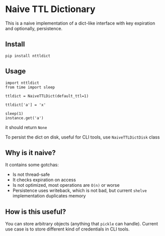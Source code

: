 # Naive TTL Dictionary

This is a naive implementation of a dict-like interface with key expiration and optionally, persistence.

## Install


```
pip install nttldict
```

## Usage

```
import nttldict
from time import sleep

ttldict = NaiveTTLDict(default_ttl=1)

ttldict['a'] = 'x'

sleep(1)
instance.get('a')

```
it should return `None`

To persist the dict on disk, useful for CLI tools, use `NaiveTTLDictDisk` class

## Why is it naive?

It contains some gotchas:
- Is not thread-safe
- It checks expiration on access
- Is not optimized, most operations are `O(n)` or worse
- Persistence uses writeback, which is not bad, but current `shelve` implementation duplicates memory

## How is this useful?

You can store arbitrary objects (anything that `pickle` can handle). Current use case is to store different kind of credentials in CLI tools.

